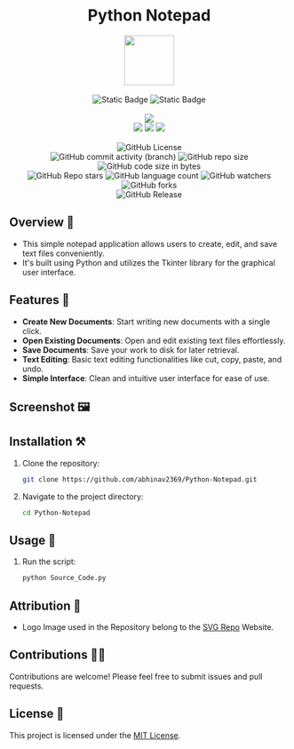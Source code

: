 <div align="center">
     <h1 align="center">Python Notepad</h1>
     <img src="https://github.com/abhinav2369/Python-Notepad/assets/170245635/b28d0b9c-7713-45f9-8b30-756cac557e10" height=90px width=90px/>
     <br/>
     <br/>
     <img alt="Static Badge" src="https://img.shields.io/badge/Python-7F00FF?style=for-the-badge">
     <img alt="Static Badge" src="https://img.shields.io/badge/GUI%20Application-red?style=for-the-badge">
     <br/>
     <br/>
     <!-- Open Source -->
     <img src="https://badges.frapsoft.com/os/v1/open-source.svg?v=103">
     <br/>
     <!-- Contributions -->
     <img src="https://img.shields.io/static/v1.svg?label=Contributions&message=Welcome&color=#013220">
     <!-- Built By -->
     <img src="https://img.shields.io/badge/Built%20by-Abhinav%20Kumar-0059b3">
     <!-- Maintained -->
     <img src="https://img.shields.io/static/v1.svg?label=Maintained&message=Yes&color=red">
     <br/>
     <!-- --------------------------------------------- -->
     <br/>
     <!-- License -->
     <img alt="GitHub License" src="https://img.shields.io/github/license/abhinav2369/Python-Notepad">
     <br/>
     <!-- Commit Count -->
     <img alt="GitHub commit activity (branch)" src="https://img.shields.io/github/commit-activity/t/abhinav2369/Python-Notepad/main">
     <!-- Repo Size -->
     <img alt="GitHub repo size" src="https://img.shields.io/github/repo-size/abhinav2369/Python-Notepad?style=flat&color=orange">
     <!-- Repo Code -->
     <img alt="GitHub code size in bytes" src="https://img.shields.io/github/languages/code-size/abhinav2369/Python-Notepad">
     <br/>
     <img alt="GitHub Repo stars" src="https://img.shields.io/github/stars/abhinav2369/Python-Notepad?style=flat&color=orange">
     <!-- Language Count -->
     <img alt="GitHub language count" src="https://img.shields.io/github/languages/count/abhinav2369/Python-Notepad">
     <!-- Watchers -->
     <img alt="GitHub watchers" src="https://img.shields.io/github/watchers/abhinav2369/Python-Notepad?style=flat">
     <!-- Forks -->
     <img alt="GitHub forks" src="https://img.shields.io/github/forks/abhinav2369/Python-Notepad?style=flat&color=orange">
     <br/>
     <img alt="GitHub Release" src="https://img.shields.io/github/v/release/abhinav2369/Python-Notepad">
</div>


<!------------------------------------------------->


## Overview 🌟

- This simple notepad application allows users to create, edit, and save text files conveniently. 
- It's built using Python and utilizes the Tkinter library for the graphical user interface.


<!------------------------------------------------->


## Features 🚀

- **Create New Documents**: Start writing new documents with a single click.
- **Open Existing Documents**: Open and edit existing text files effortlessly.
- **Save Documents**: Save your work to disk for later retrieval.
- **Text Editing**: Basic text editing functionalities like cut, copy, paste, and undo.
- **Simple Interface**: Clean and intuitive user interface for ease of use.


<!------------------------------------------------->


## Screenshot 🖼️


<!------------------------------------------------->


## Installation ⚒️

1. Clone the repository:
   ```bash
   git clone https://github.com/abhinav2369/Python-Notepad.git
   ```
   
2. Navigate to the project directory:
   ```bash
   cd Python-Notepad
   ```

<!------------------------------------------------->


## Usage 🤖

1. Run the script:
   ```bash
   python Source_Code.py
   ```


<!------------------------------------------------->


## Attribution 🙏

- Logo Image used in the Repository belong to the [SVG Repo](https://www.svgrepo.com/) Website.


<!------------------------------------------------->


## Contributions 🧑‍💻
Contributions are welcome! Please feel free to submit issues and pull requests.


## License 🪪
This project is licensed under the [MIT License](LICENSE).
